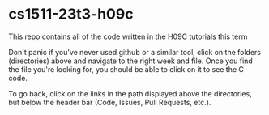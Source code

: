 # cs1511-23t3-h09c
This repo contains all of the code written in the H09C tutorials this term

Don't panic if you've never used github or a similar tool, click on the folders (directories) above and navigate to the right week and file. Once you find the file you're looking for, you should be able to click on it to see the C code.

To go back, click on the links in the path displayed above the directories, but below the header bar (Code, Issues, Pull Requests, etc.).
